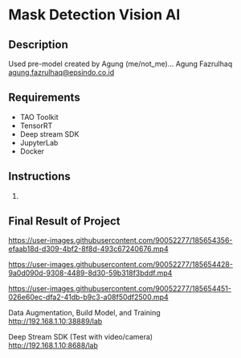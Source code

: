 # Mask Detection Vision AI 

## Description
Used pre-model created by Agung (me/not_me)... 
Agung Fazrulhaq agung.fazrulhaq@epsindo.co.id

## Requirements
* TAO Toolkit
* TensorRT
* Deep stream SDK
* JupyterLab
* Docker

## Instructions
1. 

## Final Result of Project
https://user-images.githubusercontent.com/90052277/185654356-efaab18d-d309-4bf2-8f8d-493c67240676.mp4

https://user-images.githubusercontent.com/90052277/185654428-9a0d090d-9308-4489-8d30-59b318f3bddf.mp4

https://user-images.githubusercontent.com/90052277/185654451-026e60ec-dfa2-41db-b9c3-a08f50df2500.mp4



Data Augmentation, Build Model, and Training <br/>
http://192.168.1.10:38889/lab
<br/>

Deep Stream SDK (Test with video/camera) <br/>
http://192.168.1.10:8688/lab 
<br/>
